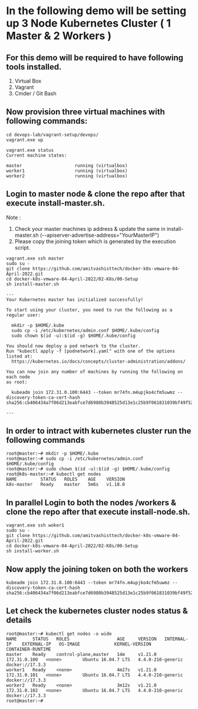 # In the following demo will be setting up 3 Node Kubernetes Cluster ( 1 Master & 2 Workers ) 

## For this demo will be required to have following tools installed. 
1.	Virtual Box
2.	Vagrant 
3.	Cmder / Git Bash 


## Now provision three virtual machines with following commands:

```
cd devops-lab/vagrant-setup/devops/
vagrant.exe up
```

```
vagrant.exe status
Current machine states:

master                    running (virtualbox)
worker1                   running (virtualbox)
worker2                   running (virtualbox)
```

## Login to master node & clone the repo after that execute install-master.sh. 

Note : 

1.	Check your master machines ip address & update the same in install-master.sh (--apiserver-advertise-address="YourMasterIP")
2.	Please copy the joining token which is generated by the execution script. 

```
vagrant.exe ssh master
sudo su - 
git clone https://github.com/amitvashisttech/docker-k8s-vmware-04-April-2022.git
cd docker-k8s-vmware-04-April-2022/02-K8s/00-Setup
sh install-master.sh

---
Your Kubernetes master has initialized successfully!

To start using your cluster, you need to run the following as a regular user:

  mkdir -p $HOME/.kube
  sudo cp -i /etc/kubernetes/admin.conf $HOME/.kube/config
  sudo chown $(id -u):$(id -g) $HOME/.kube/config

You should now deploy a pod network to the cluster.
Run "kubectl apply -f [podnetwork].yaml" with one of the options listed at:
  https://kubernetes.io/docs/concepts/cluster-administration/addons/

You can now join any number of machines by running the following on each node
as root:

  kubeadm join 172.31.0.100:6443 --token mr74fn.m4upjko4cfm5uwmz --discovery-token-ca-cert-hash sha256:cb406434a7f06d213eabfce7d6980b3948525d13e1c25b9f061831039bf49f52

---
```
## In order to intract with kubernetes cluster run the following commands
```
root@master:~# mkdir -p $HOME/.kube
root@master:~# sudo cp -i /etc/kubernetes/admin.conf $HOME/.kube/config
root@master:~# sudo chown $(id -u):$(id -g) $HOME/.kube/config
root@k8s-master:~# kubectl get nodes 
NAME         STATUS   ROLES    AGE    VERSION
k8s-master   Ready    master   5m6s   v1.18.0
```


## In parallel Login to both the nodes /workers & clone the repo after that execute install-node.sh. 

```
vagrant.exe ssh woker1
sudo su - 
git clone https://github.com/amitvashisttech/docker-k8s-vmware-04-April-2022.git
cd docker-k8s-vmware-04-April-2022/02-K8s/00-Setup
sh install-worker.sh
```

## Now apply the joining token on both the workers
```
kubeadm join 172.31.0.100:6443 --token mr74fn.m4upjko4cfm5uwmz --discovery-token-ca-cert-hash sha256:cb406434a7f06d213eabfce7d6980b3948525d13e1c25b9f061831039bf49f52
```

## Let check the kubernetes cluster nodes status & details
```
root@master:~# kubectl get nodes -o wide
NAME      STATUS   ROLES                  AGE     VERSION   INTERNAL-IP    EXTERNAL-IP   OS-IMAGE             KERNEL-VERSION      CONTAINER-RUNTIME
master    Ready    control-plane,master   14m     v1.21.0   172.31.0.100   <none>        Ubuntu 16.04.7 LTS   4.4.0-210-generic   docker://17.3.3
worker1   Ready    <none>                 4m27s   v1.21.0   172.31.0.101   <none>        Ubuntu 16.04.7 LTS   4.4.0-210-generic   docker://17.3.3
worker2   Ready    <none>                 3m12s   v1.21.0   172.31.0.102   <none>        Ubuntu 16.04.7 LTS   4.4.0-210-generic   docker://17.3.3
root@master:~#

```





